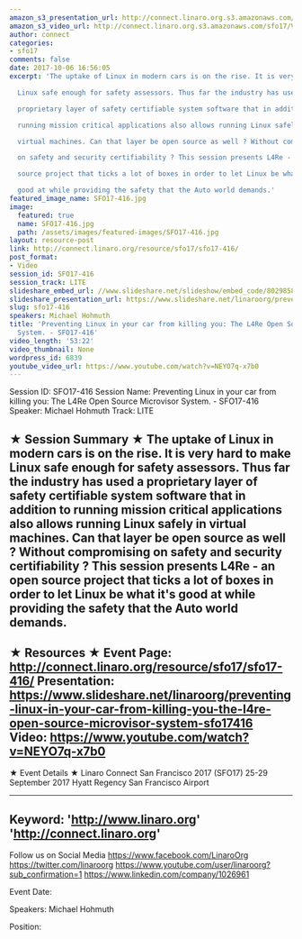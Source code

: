 ```yaml
---
amazon_s3_presentation_url: http://connect.linaro.org.s3.amazonaws.com/sfo17/Presentations/SFO17-416-L4RE.pdf
amazon_s3_video_url: http://connect.linaro.org.s3.amazonaws.com/sfo17/Videos/SFO17-416%20-%20Preventing%20Linux%20in%20your%20car%20from%20killing%20you-%20The%20L4Re%20Open%20Source%20Microvisor%20System.mp4
author: connect
categories:
- sfo17
comments: false
date: 2017-10-06 16:56:05
excerpt: 'The uptake of Linux in modern cars is on the rise. It is very hard to make

  Linux safe enough for safety assessors. Thus far the industry has used a

  proprietary layer of safety certifiable system software that in addition to

  running mission critical applications also allows running Linux safely in

  virtual machines. Can that layer be open source as well ? Without compromising

  on safety and security certifiability ? This session presents L4Re - an open

  source project that ticks a lot of boxes in order to let Linux be what it''s

  good at while providing the safety that the Auto world demands.'
featured_image_name: SFO17-416.jpg
image:
  featured: true
  name: SFO17-416.jpg
  path: /assets/images/featured-images/SFO17-416.jpg
layout: resource-post
link: http://connect.linaro.org/resource/sfo17/sfo17-416/
post_format:
- Video
session_id: SFO17-416
session_track: LITE
slideshare_embed_url: //www.slideshare.net/slideshow/embed_code/80298584
slideshare_presentation_url: https://www.slideshare.net/linaroorg/preventing-linux-in-your-car-from-killing-you-the-l4re-open-source-microvisor-system-sfo17416
slug: sfo17-416
speakers: Michael Hohmuth
title: 'Preventing Linux in your car from killing you: The L4Re Open Source Microvisor
  System. - SFO17-416'
video_length: '53:22'
video_thumbnail: None
wordpress_id: 6839
youtube_video_url: https://www.youtube.com/watch?v=NEYO7q-x7b0
---
```


Session ID: SFO17-416
Session Name: Preventing Linux in your car from killing you: The L4Re Open Source Microvisor System. - SFO17-416
Speaker: Michael Hohmuth
Track: LITE


★ Session Summary ★
The uptake of Linux in modern cars is on the rise. It is very hard to make
Linux safe enough for safety assessors. Thus far the industry has used a
proprietary layer of safety certifiable system software that in addition to
running mission critical applications also allows running Linux safely in
virtual machines. Can that layer be open source as well ? Without compromising
on safety and security certifiability ? This session presents L4Re - an open
source project that ticks a lot of boxes in order to let Linux be what it's
good at while providing the safety that the Auto world demands.
---------------------------------------------------
★ Resources ★
Event Page: http://connect.linaro.org/resource/sfo17/sfo17-416/
Presentation: https://www.slideshare.net/linaroorg/preventing-linux-in-your-car-from-killing-you-the-l4re-open-source-microvisor-system-sfo17416
Video: https://www.youtube.com/watch?v=NEYO7q-x7b0
 ---------------------------------------------------

★ Event Details ★
Linaro Connect San Francisco 2017 (SFO17)
25-29 September 2017
Hyatt Regency San Francisco Airport

---------------------------------------------------
Keyword: 
'http://www.linaro.org'
'http://connect.linaro.org'
---------------------------------------------------
Follow us on Social Media
https://www.facebook.com/LinaroOrg
https://twitter.com/linaroorg
https://www.youtube.com/user/linaroorg?sub_confirmation=1
https://www.linkedin.com/company/1026961

Event Date: 

Speakers: Michael Hohmuth

Position: